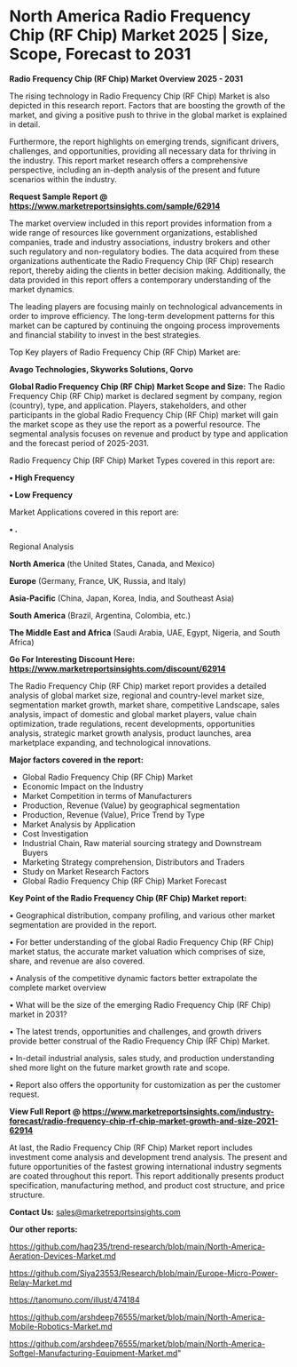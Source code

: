  # North America Radio Frequency Chip (RF Chip) Market 2025 | Size, Scope, Forecast to 2031

<Strong> Radio Frequency Chip (RF Chip) Market Overview 2025 - 2031</strong>

The rising technology in Radio Frequency Chip (RF Chip) Market is also depicted in this research report. Factors that are boosting the growth of the market, and giving a positive push to thrive in the global market is explained in detail.

Furthermore, the report highlights on emerging trends, significant drivers, challenges, and opportunities, providing all necessary data for thriving in the industry. This report market research offers a comprehensive perspective, including an in-depth analysis of the present and future scenarios within the industry.

<strong>Request Sample Report @ <a href=https://www.marketreportsinsights.com/sample/62914>https://www.marketreportsinsights.com/sample/62914</a></strong>

The market overview included in this report provides information from a wide range of resources like government organizations, established companies, trade and industry associations, industry brokers and other such regulatory and non-regulatory bodies. The data acquired from these organizations authenticate the Radio Frequency Chip (RF Chip) research report, thereby aiding the clients in better decision making. Additionally, the data provided in this report offers a contemporary understanding of the market dynamics.

The leading players are focusing mainly on technological advancements in order to improve efficiency. The long-term development patterns for this market can be captured by continuing the ongoing process improvements and financial stability to invest in the best strategies.

Top Key players of Radio Frequency Chip (RF Chip) Market are:

<strong>Avago Technologies, Skyworks Solutions, Qorvo</strong>

<strong><b>Global Radio Frequency Chip (RF Chip) Market Scope and Size:</b></strong>
The Radio Frequency Chip (RF Chip) market is declared segment by company, region (country), type, and application. Players, stakeholders, and other participants in the global Radio Frequency Chip (RF Chip) market will gain the market scope as they use the report as a powerful resource. The segmental analysis focuses on revenue and product by type and application and the forecast period of 2025-2031.

Radio Frequency Chip (RF Chip) Market Types covered in this report are:

<strong>• High Frequency

• Low Frequency</strong>

Market Applications covered in this report are:

<strong>• .</strong> 

Regional Analysis

<strong>North America</strong> (the United States, Canada, and Mexico)

<strong>Europe</strong> (Germany, France, UK, Russia, and Italy)

<strong>Asia-Pacific</strong> (China, Japan, Korea, India, and Southeast Asia)

<strong>South America</strong> (Brazil, Argentina, Colombia, etc.)

<strong>The Middle East and Africa</strong> (Saudi Arabia, UAE, Egypt, Nigeria, and South Africa)

<strong>Go For Interesting Discount Here: <a href=https://www.marketreportsinsights.com/discount/62914>https://www.marketreportsinsights.com/discount/62914</a></strong>

The Radio Frequency Chip (RF Chip) market report provides a detailed analysis of global market size, regional and country-level market size, segmentation market growth, market share, competitive Landscape, sales analysis, impact of domestic and global market players, value chain optimization, trade regulations, recent developments, opportunities analysis, strategic market growth analysis, product launches, area marketplace expanding, and technological innovations.

<strong><b>Major factors covered in the report:</b></strong>
<ul>
  <li>Global Radio Frequency Chip (RF Chip) Market </li>
  <li>Economic Impact on the Industry</li>
  <li>Market Competition in terms of Manufacturers</li>
  <li>Production, Revenue (Value) by geographical segmentation</li>
  <li>Production, Revenue (Value), Price Trend by Type</li>
  <li>Market Analysis by Application</li>
  <li>Cost Investigation</li>
  <li>Industrial Chain, Raw material sourcing strategy and Downstream Buyers</li>
  <li>Marketing Strategy comprehension, Distributors and Traders</li>
  <li>Study on Market Research Factors</li>
  <li>Global Radio Frequency Chip (RF Chip) Market Forecast</li>
</ul>

<strong><b>Key Point of the Radio Frequency Chip (RF Chip) Market report:</b></strong>

• Geographical distribution, company profiling, and various other market segmentation are provided in the report.

• For better understanding of the global Radio Frequency Chip (RF Chip) market status, the accurate market valuation which comprises of size, share, and revenue are also covered.

• Analysis of the competitive dynamic factors better extrapolate the complete market overview

• What will be the size of the emerging Radio Frequency Chip (RF Chip) market in 2031?

• The latest trends, opportunities and challenges, and growth drivers provide better construal of the Radio Frequency Chip (RF Chip) Market.

• In-detail industrial analysis, sales study, and production understanding shed more light on the future market growth rate and scope.

• Report also offers the opportunity for customization as per the customer request.

<strong><b>View Full Report @ <a href=https://www.marketreportsinsights.com/industry-forecast/radio-frequency-chip-rf-chip-market-growth-and-size-2021-62914>https://www.marketreportsinsights.com/industry-forecast/radio-frequency-chip-rf-chip-market-growth-and-size-2021-62914</a></b></strong>


At last, the Radio Frequency Chip (RF Chip) Market report includes investment come analysis and development trend analysis. The present and future opportunities of the fastest growing international industry segments are coated throughout this report. This report additionally presents product specification, manufacturing method, and product cost structure, and price structure.

<strong>Contact Us:</strong>
sales@marketreportsinsights.com

<strong>Our other reports:</strong>

<a href=https://github.com/haq235/trend-research/blob/main/North-America-Aeration-Devices-Market.md>https://github.com/haq235/trend-research/blob/main/North-America-Aeration-Devices-Market.md</a>

<a href=https://github.com/Siya23553/Research/blob/main/Europe-Micro-Power-Relay-Market.md>https://github.com/Siya23553/Research/blob/main/Europe-Micro-Power-Relay-Market.md</a>

<a href=https://tanomuno.com/illust/474184>https://tanomuno.com/illust/474184</a>

<a href=https://github.com/arshdeep76555/market/blob/main/North-America-Mobile-Robotics-Market.md>https://github.com/arshdeep76555/market/blob/main/North-America-Mobile-Robotics-Market.md</a>

<a href=https://github.com/arshdeep76555/market/blob/main/North-America-Softgel-Manufacturing-Equipment-Market.md>https://github.com/arshdeep76555/market/blob/main/North-America-Softgel-Manufacturing-Equipment-Market.md</a>"
